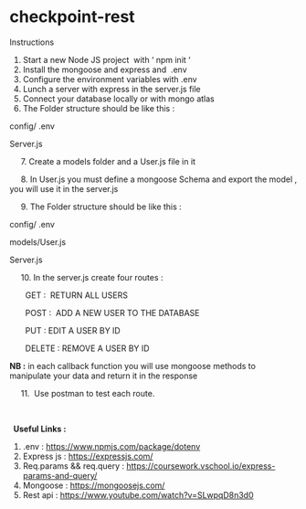 # checkpoint-rest

<div class="checkpoint-instructions"><div class="title"><span>Instructions</span></div><div class="checkpoint-content"><ol><li>Start a new Node JS project&nbsp; with ‘ npm init ‘</li><li>Install the mongoose and express and&nbsp; .env</li><li>Configure the environment variables with .env</li><li>Lunch a server with express in the server.js file</li><li>Connect your database locally or with mongo atlas</li><li>The Folder structure should be like this :</li></ol><p>config/ .env&nbsp;</p><p>Server.js</p><p>&nbsp; &nbsp; &nbsp;7. Create a models folder and a User.js file in it&nbsp;</p><p>&nbsp; &nbsp; &nbsp;8. In User.js you must define a mongoose Schema and export the model , you will use it in the server.js</p><p>&nbsp; &nbsp; &nbsp;9. The Folder structure should be like this :&nbsp;</p><p>config/ .env&nbsp;</p><p>models/User.js</p><p>Server.js</p><p>&nbsp; &nbsp; &nbsp;10. In the server.js create four routes :&nbsp;</p><p>&nbsp;&nbsp;&nbsp;&nbsp;&nbsp;&nbsp;&nbsp;GET :&nbsp; RETURN ALL USERS&nbsp;</p><p>&nbsp;&nbsp;&nbsp;&nbsp;&nbsp;&nbsp;&nbsp;POST :&nbsp; ADD A NEW USER TO THE DATABASE&nbsp;</p><p>&nbsp;&nbsp;&nbsp;&nbsp;&nbsp;&nbsp;&nbsp;PUT : EDIT A USER BY ID&nbsp;</p><p>&nbsp;&nbsp;&nbsp;&nbsp;&nbsp;&nbsp;&nbsp;DELETE : REMOVE A USER BY ID&nbsp;</p><p><strong>NB :</strong> in each callback function you will use mongoose methods to manipulate your data and return it in the response&nbsp;</p><p>&nbsp; &nbsp; &nbsp;11. &nbsp;Use postman to test each route.</p><p>&nbsp;&nbsp;&nbsp;&nbsp;&nbsp;&nbsp;&nbsp;&nbsp;&nbsp;&nbsp;&nbsp;&nbsp;&nbsp;&nbsp;&nbsp;&nbsp;&nbsp;</p><p><strong>&nbsp;&nbsp;Useful Links :&nbsp;</strong></p><ol><li>.env : <a href="https://www.npmjs.com/package/dotenv">https://www.npmjs.com/package/dotenv</a></li><li>Express js : <a href="https://expressjs.com/">https://expressjs.com/</a></li><li>Req.params &amp;&amp; req.query : <a href="https://coursework.vschool.io/express-params-and-query/">https://coursework.vschool.io/express-params-and-query/</a></li><li>Mongoose : <a href="https://mongoosejs.com/">https://mongoosejs.com/</a></li><li>Rest api : <a href="https://www.youtube.com/watch?v=SLwpqD8n3d0">https://www.youtube.com/watch?v=SLwpqD8n3d0</a></li></ol></div></div>
